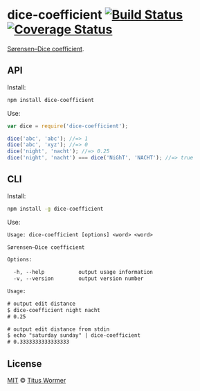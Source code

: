 # dice-coefficient [![Build Status][travis-badge]][travis] [![Coverage Status][codecov-badge]][codecov]

[Sørensen–Dice coefficient][wiki].

## API

Install:

```bash
npm install dice-coefficient
```

Use:

```js
var dice = require('dice-coefficient');

dice('abc', 'abc'); //=> 1
dice('abc', 'xyz'); //=> 0
dice('night', 'nacht'); //=> 0.25
dice('night', 'nacht') === dice('NiGhT', 'NACHT'); //=> true
```

## CLI

Install:

```sh
npm install -g dice-coefficient
```

Use:

```txt
Usage: dice-coefficient [options] <word> <word>

Sørensen–Dice coefficient

Options:

  -h, --help           output usage information
  -v, --version        output version number

Usage:

# output edit distance
$ dice-coefficient night nacht
# 0.25

# output edit distance from stdin
$ echo "saturday sunday" | dice-coefficient
# 0.3333333333333333
```

## License

[MIT][license] © [Titus Wormer][author]

<!-- Definitions -->

[travis-badge]: https://img.shields.io/travis/words/dice-coefficient.svg

[travis]: https://travis-ci.org/words/dice-coefficient

[codecov-badge]: https://img.shields.io/codecov/c/github/words/dice-coefficient.svg

[codecov]: https://codecov.io/github/words/dice-coefficient

[license]: LICENSE

[author]: http://wooorm.com

[wiki]: http://en.wikipedia.org/wiki/Sørensen–Dice_coefficient
